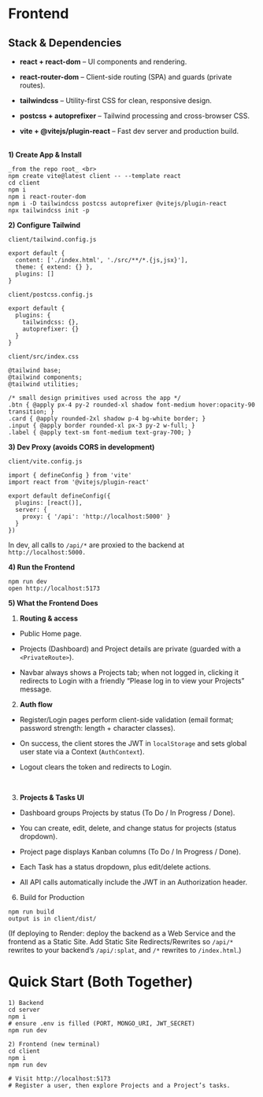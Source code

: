 # Frontend
## Stack & Dependencies

- **react + react-dom** – UI components and rendering.

- **react-router-dom** – Client-side routing (SPA) and guards (private routes).

- **tailwindcss** – Utility-first CSS for clean, responsive design.

- **postcss + autoprefixer** – Tailwind processing and cross-browser CSS.

- **vite + @vitejs/plugin-react** – Fast dev server and production build.
  <br>
  <br>

**1) Create App & Install**
 ```  
_from the repo root_ <br>
npm create vite@latest client -- --template react
cd client
npm i
npm i react-router-dom
npm i -D tailwindcss postcss autoprefixer @vitejs/plugin-react
npx tailwindcss init -p
```

**2) Configure Tailwind**

``client/tailwind.config.js``
```
export default {
  content: ['./index.html', './src/**/*.{js,jsx}'],
  theme: { extend: {} },
  plugins: []
}
```

```client/postcss.config.js```
```
export default {
  plugins: {
    tailwindcss: {},
    autoprefixer: {}
  }
}
```

```client/src/index.css```
```
@tailwind base;
@tailwind components;
@tailwind utilities;

/* small design primitives used across the app */
.btn { @apply px-4 py-2 rounded-xl shadow font-medium hover:opacity-90 transition; }
.card { @apply rounded-2xl shadow p-4 bg-white border; }
.input { @apply border rounded-xl px-3 py-2 w-full; }
.label { @apply text-sm font-medium text-gray-700; }
```
**3) Dev Proxy (avoids CORS in development)**

```client/vite.config.js```
```
import { defineConfig } from 'vite'
import react from '@vitejs/plugin-react'

export default defineConfig({
  plugins: [react()],
  server: {
    proxy: { '/api': 'http://localhost:5000' }
  }
})
```

In dev, all calls to ```/api/*``` are proxied to the backend at ```http://localhost:5000.```

**4) Run the Frontend**
```
npm run dev
open http://localhost:5173
```
**5) What the Frontend Does**

1. **Routing & access**

- Public Home page.

- Projects (Dashboard) and Project details are private (guarded with a ```<PrivateRoute>```).

- Navbar always shows a Projects tab; when not logged in, clicking it redirects to Login with a friendly “Please log in to view your Projects” message.

2. **Auth flow**

- Register/Login pages perform client-side validation (email format; password strength: length + character classes).

- On success, the client stores the JWT in ```localStorage``` and sets global user state via a Context (```AuthContext```).

- Logout clears the token and redirects to Login.
<br>

3. **Projects & Tasks UI**

- Dashboard groups Projects by status (To Do / In Progress / Done).

- You can create, edit, delete, and change status for projects (status dropdown).

- Project page displays Kanban columns (To Do / In Progress / Done).

- Each Task has a status dropdown, plus edit/delete actions.

- All API calls automatically include the JWT in an Authorization header.

6) Build for Production
```
npm run build
output is in client/dist/
```


(If deploying to Render: deploy the backend as a Web Service and the frontend as a Static Site. Add Static Site Redirects/Rewrites so ```/api/*``` rewrites to your backend’s ```/api/:splat```, and ```/*``` rewrites to ```/index.html```.)

# Quick Start (Both Together)
```
1) Backend
cd server
npm i
# ensure .env is filled (PORT, MONGO_URI, JWT_SECRET)
npm run dev

2) Frontend (new terminal)
cd client
npm i
npm run dev

# Visit http://localhost:5173
# Register a user, then explore Projects and a Project’s tasks.
```
